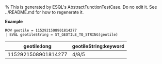 % This is generated by ESQL's AbstractFunctionTestCase. Do no edit it. See ../README.md for how to regenerate it.

**Example**

```esql
ROW geotile = 1152921508901814277
| EVAL geotileString = ST_GEOTILE_TO_STRING(geotile)
```

| geotile:long | geotileString:keyword |
| --- | --- |
| 1152921508901814277 | 4/8/5 |


